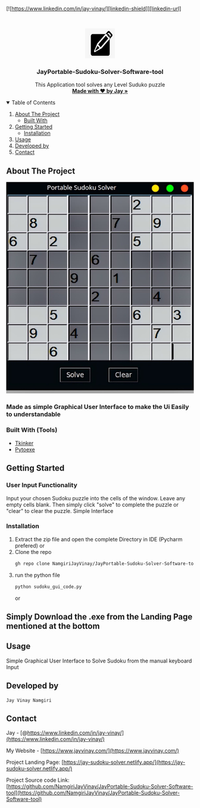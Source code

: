 <!--
*** Thanks for checking out the Best-README-Template. If you have a suggestion
*** that would make this better, please fork the repo and create a pull request
*** or simply open an issue with the tag "enhancement".
*** Thanks again! Now go create something AMAZING! :D
-->



<!-- PROJECT SHIELDS -->
<!--
*** I'm using markdown "reference style" links for readability.
*** Reference links are enclosed in brackets [ ] instead of parentheses ( ).
*** See the bottom of this document for the declaration of the reference variables
*** for contributors-url, forks-url, etc. This is an optional, concise syntax you may use.
*** https://www.markdownguide.org/basic-syntax/#reference-style-links
-->

[![https://www.linkedin.com/in/jay-vinay/][linkedin-shield]][linkedin-url]



<!-- PROJECT LOGO -->
<br />
<p align="center">
  <a href="https://github.com/othneildrew/Best-README-Template">
    <img src="logos.png" alt="Logo" width="80" height="80">
  </a>

  <h3 align="center">JayPortable-Sudoku-Solver-Software-tool</h3>

  <p align="center">
This Application tool solves any Level Suduko puzzle
    <br />
    <a href="https://jay-sudoku-solver.netlify.app/"><strong>Made with ♥ by Jay
 »</strong></a>
    
  </p>
</p>



<!-- TABLE OF CONTENTS -->
<details open="open">
  <summary>Table of Contents</summary>
  <ol>
    <li>
      <a href="#about-the-project">About The Project</a>
      <ul>
        <li><a href="#built-with">Built With</a></li>
      </ul>
    </li>
    <li>
      <a href="#getting-started">Getting Started</a>
      <ul>
        <li><a href="#installation">Installation</a></li>
      </ul>
    </li>
    <li><a href="#usage">Usage</a></li>
    <li><a href="#contributing">Developed by</a></li>
    <li><a href="#contact">Contact</a></li>

  </ol>
</details>



<!-- ABOUT THE PROJECT -->
## About The Project

[![Product Name Screen Shot][product-screenshot]](https://example.com)


### Made as simple Graphical User Interface to make the Ui Easily to understandable
### Built With (Tools)

* [Tkinker](https://en.wikipedia.org/wiki/Tkinter)
* [Pytoexe](https://github.com/brentvollebregt/auto-py-to-exe)


<!-- GETTING STARTED -->
## Getting Started
### User Input Functionality
Input your chosen Sudoku puzzle into the cells of the window. Leave any empty cells blank. Then simply click "solve" to complete the puzzle or "clear" to clear the puzzle.
Simple Interface

### Installation

1. Extract the zip file and open the complete Directory in IDE (Pycharm prefered)
or
2. Clone the repo
   ```sh
   gh repo clone NamgiriJayVinay/JayPortable-Sudoku-Solver-Software-tool
   ```
3. run the python file
   ```py
   python sudoku_gui_code.py
   ```
   or 
## Simply Download the .exe from the Landing Page mentioned at the bottom 



<!-- USAGE EXAMPLES -->
## Usage

Simple Graphical User Interface to Solve Sudoku from the manual keyboard Input



<!-- CONTRIBUTING -->

## Developed by
    Jay Vinay Namgiri





<!-- CONTACT -->
## Contact

Jay - [@https://www.linkedin.com/in/jay-vinay/](https://www.linkedin.com/in/jay-vinay/)

My Website - [https://www.jayvinay.com/](https://www.jayvinay.com/)


Project  Landing Page: [https://jay-sudoku-solver.netlify.app/](https://jay-sudoku-solver.netlify.app/)

Project  Source code Link: [https://github.com/NamgiriJayVinay/JayPortable-Sudoku-Solver-Software-tool](https://github.com/NamgiriJayVinay/JayPortable-Sudoku-Solver-Software-tool)




<!-- MARKDOWN LINKS & IMAGES -->
<!-- https://www.markdownguide.org/basic-syntax/#reference-style-links -->
[contributors-shield]: https://img.shields.io/github/contributors/othneildrew/Best-README-Template.svg?style=for-the-badge
[contributors-url]: https://www.jayvinay.com/

[linkedin-shield]: https://img.shields.io/badge/-LinkedIn-black.svg?style=for-the-badge&logo=linkedin&colorB=555
[linkedin-url]: https://www.linkedin.com/in/jay-vinay/
[product-screenshot]: sudokuthumb.jpg
